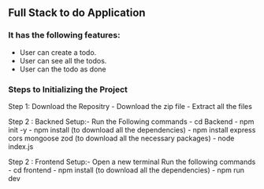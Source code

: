 ## Full Stack to do Application
### It has the following features:
  - User can create a todo.
  - User can see all the todos.
  - User can the todo as done


### Steps to Initializing the Project
  Step 1: Download the Repositry
    - Download the zip file 
    - Extract all the files
  
  Step 2 : Backned Setup:-
  Run the Following commands
    - cd Backend
    - npm init -y 
    - npm install (to download all the dependencies)
    - npm install express cors mongoose zod (to download all the necessary packages)
    - node index.js

  Step 2 : Frontend Setup:-
    Open a new terminal
      Run the following commands 
      - cd frontend
      - npm install (to download all the dependencies)
      - npm run dev